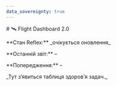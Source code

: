 ```yaml
---
data_sovereignty: true
---
```

<!-- FLIGHT\_DASHBOARD\_HEADER -->

\# 🛰️ Flight Dashboard 2.0



\*\*Стан Reflex:\*\* \_очікується оновлення\_  

\*\*Останній звіт:\*\* –  

\*\*Попередження:\*\* –  

<!-- /FLIGHT\_DASHBOARD\_HEADER -->



<!-- FLIGHT\_DASHBOARD\_TABLE -->

\_Тут з’явиться таблиця здоров’я задач.\_

<!-- /FLIGHT\_DASHBOARD\_TABLE -->




